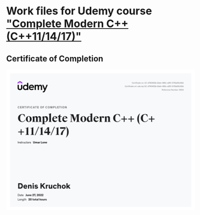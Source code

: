# Work files for Udemy course ["Complete Modern C++ (C++11/14/17)"](https://globant.udemy.com/course/beg-modern-cpp)

## Certificate of Completion

![Certificate of Completion](/CertificateOfCompletion.jpg "Certificate of Completion")

